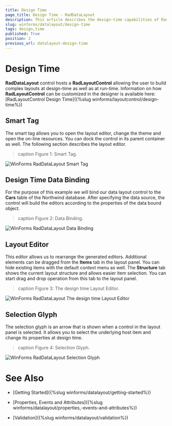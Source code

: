 ```yaml
---
title: Design Time
page_title: Design Time - RadDataLayout
description: This article describes the design-time capabilities of RadDataLayout.
slug: winforms/datalayout/design-time
tags: design,time
published: True
position: 2
previous_url: datalayout-design-time
---
```


# Design Time

__RadDataLayout__ control hosts a __RadLayoutControl__ allowing the user to build complex layouts at design-time as well as at run-time. Information on how __RadLayoutControl__ can be customized in the designer is available here: [RadLayoutControl Design Time]({%slug winforms/layoutcontrol/design-time%})

## Smart Tag

The smart tag allows you to open the layout editor, change the theme and open the on-line resources. You can dock the control in its parent container as well. The following section describes the layout editor.
        
>caption Figure 1: Smart Tag.

![WinForms RadDataLayout Smart Tag](images/datalayout-design-time001.png)

## Design Time Data Binding

For the purpose of this example we will bind our data layout control to the **Cars** table of the Northwind database. After specifying the data source, the control will build the editors according to the properties of the data bound object.
        
>caption Figure 2: Data Binding.

![WinForms RadDataLayout Data Binding](images/datalayout-design-time002.png)

## Layout Editor

This editor allows us to rearrange the generated editors. Additional elements can be dragged from the __Items__ tab in the layout panel. You can hide existing items with the default context menu as well. The __Structure__ tab shows the current layout structure and allows easier item selection. You can start drag and drop operation from this tab to the layout panel.
        
>caption Figure 3: The design time Layout Editor.

![WinForms RadDataLayout The design time Layout Editor](images/datalayout-design-time003.png)


## Selection Glyph

The selection glyph is an arrow that is shown when a control in the layout panel is selected. It allows you to select the underlying host item and change its properties at design time.
        
>caption Figure 4: Selection Glyph.

![WinForms RadDataLayout Selection Glyph](images/datalayout-design-time005.png)

# See Also

 * [Getting Started]({%slug winforms/datalayout/getting-started%})

 * [Properties, Events and Attributes]({%slug winforms/datalayout/properties,-events-and-attributes%})

 * [Validation]({%slug winforms/datalayout/validation%})

